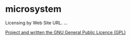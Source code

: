 # microsystem




<p>Licensing by Web Site URL. ... </p>
<a href="owl.carousel/LICENSE">Project and written the GNU General Public Licence (GPL)</a>
